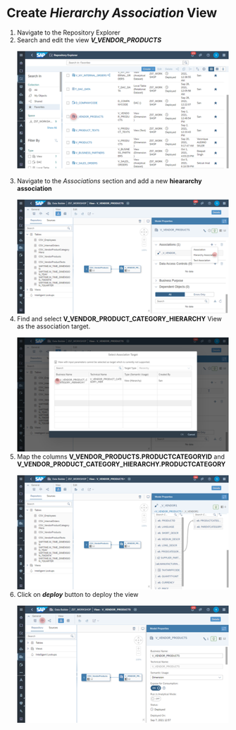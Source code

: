 # Create <i>Hierarchy Association</i> View

1. Navigate to the Repository Explorer
2. Search and edit the view _**V_VENDOR_PRODUCTS**_
  <br><br>![](../images/create_vendor_products_hierarchy_association_01.png)<br><br>
 8.  Navigate to the <i>Associations</i> section and add a new <b>hieararchy association</b>
  <br><br>![](../images/create_vendor_products_hierarchy_association_02.png)
 9. Find and select <b>V_VENDOR_PRODUCT_CATEGORY_HIERARCHY</b> View as the association target.
  <br><br>![](../images/create_vendor_products_hierarchy_association_03.png)
 10. Map the columns <b>V_VENDOR_PRODUCTS.PRODUCTCATEGORYID</b> and <b>V_VENDOR_PRODUCT_CATEGORY_HIERARCHY.PRODUCTCATEGORY</b>
  <br><br>![](../images/create_vendor_products_hierarchy_association_04.png)
 12. Click on <b><i>deploy</i></b> button to deploy the view
  <br><br>![](../images/create_vendor_products_hierarchy_association_06.png)
